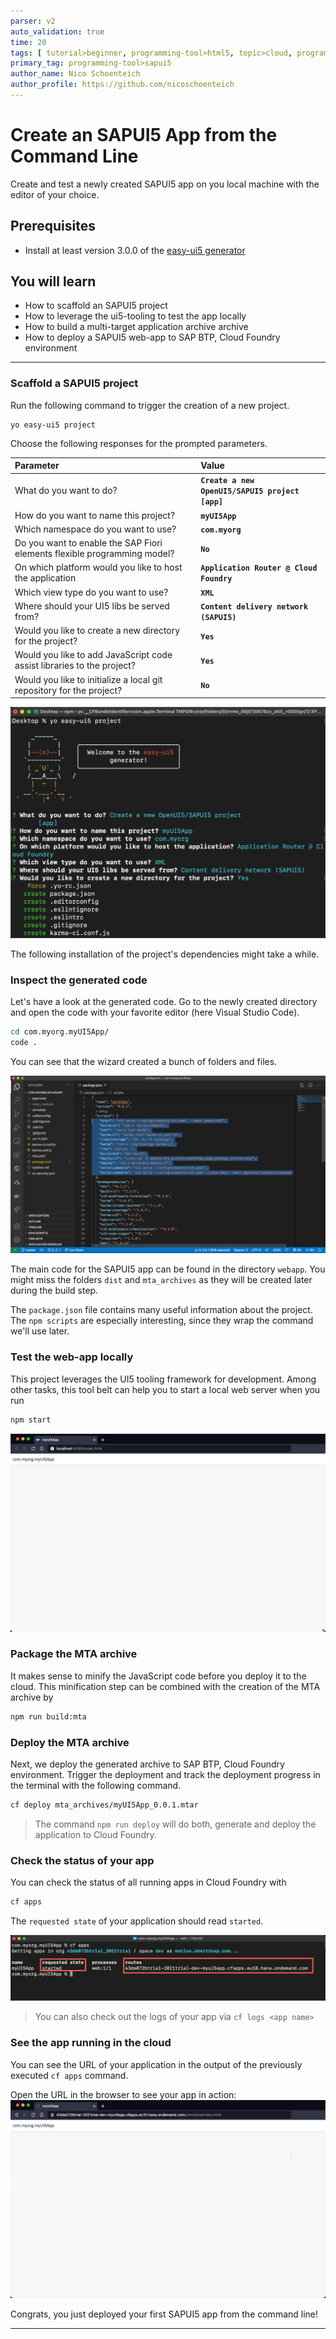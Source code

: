 ```yaml
---
parser: v2
auto_validation: true
time: 20
tags: [ tutorial>beginner, programming-tool>html5, topic>cloud, programming-tool>javascript, software-product>sap-business-technology-platform, tutorial>free-tier]
primary_tag: programming-tool>sapui5
author_name: Nico Schoenteich
author_profile: https://github.com/nicoschoenteich
---
```


# Create an SAPUI5 App from the Command Line
<!-- description --> Create and test a newly created SAPUI5 app on you local machine with the editor of your choice.

## Prerequisites
 - Install at least version 3.0.0 of the [easy-ui5 generator](cp-cf-sapui5-local-setup)

## You will learn
  - How to scaffold an SAPUI5 project
  - How to leverage the ui5-tooling to test the app locally
  - How to build a multi-target application archive archive
  - How to deploy a SAPUI5 web-app to SAP BTP, Cloud Foundry environment

---

### Scaffold a SAPUI5 project


Run the following command to trigger the creation of a new project.
```
yo easy-ui5 project
```


Choose the following responses for the prompted parameters.

|  Parameter     | Value
|  :------------- | :-------------
|  What do you want to do?          | **`Create a new OpenUI5/SAPUI5 project [app]`**
|  How do you want to name this project?          | **`myUI5App`**
|  Which namespace do you want to use?    | **`com.myorg`**
| Do you want to enable the SAP Fiori elements flexible programming model? | **`No`**
|  On which platform would you like to host the application | **`Application Router @ Cloud Foundry`**
|  Which view type do you want to use? | **`XML`**
|  Where should your UI5 libs be served from?            | **`Content delivery network (SAPUI5)`**
|  Would you like to create a new directory for the project?    | **`Yes`**
| Would you like to add JavaScript code assist libraries to the project? | **`Yes`**
| Would you like to initialize a local git repository for the project? | **`No`**


![yeomangen](./yo.png)

The following installation of the project's dependencies might take a while.



### Inspect the generated code



Let's have a look at the generated code. Go to the newly created directory and open the code with your favorite editor (here Visual Studio Code).

```Bash
cd com.myorg.myUI5App/
code .
```

You can see that the wizard created a bunch of folders and files.

![vscode](./vscode.png)

The main code for the SAPUI5 app can be found in the directory `webapp`. You might miss the folders `dist` and `mta_archives` as they will be created later during the build step.


The `package.json` file contains many useful information about the project. The `npm scripts` are especially interesting, since they wrap the command we'll use later.

### Test the web-app locally


This project leverages the UI5 tooling framework for development. Among other tasks, this tool belt can help you to start a local web server when you run

```Bash
npm start
```

![local](./local.png)



### Package the MTA archive


It makes sense to minify the JavaScript code before you deploy it to the cloud. This minification step can be combined with the creation of the MTA archive by

```Bash
npm run build:mta
```




### Deploy the MTA archive


Next, we deploy the generated archive to SAP BTP, Cloud Foundry environment. Trigger the deployment and track the deployment progress in the terminal with the following command.

```Bash
cf deploy mta_archives/myUI5App_0.0.1.mtar
```


> The command `npm run deploy` will do both, generate and deploy the application to Cloud Foundry.


### Check the status of your app


You can check the status of all running apps in Cloud Foundry with
```Bash
cf apps
```

The `requested state` of your application should read `started`.

![cfapps](./cfapps.png)

> You can also check out the logs of your app via `cf logs <app name>`


### See the app running in the cloud


You can see the URL of your application in the output of the previously executed `cf apps` command.

Open the URL in the browser to see your app in action:
![inaction](./cloud.png)

Congrats, you just deployed your first SAPUI5 app from the command line!





---

